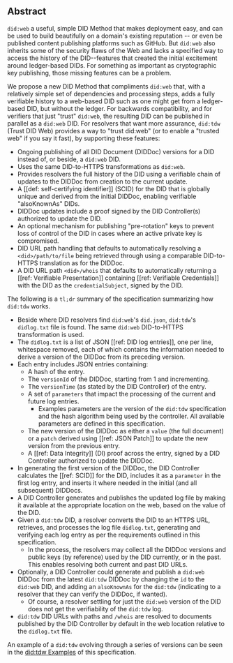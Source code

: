 ## Abstract

`did:web` a useful, simple DID Method that makes deployment easy, and can be
used to build beautifully on a domain's existing reputation -- or even be
published content publishing platforms such as GitHub. But `did:web` also
inherits some of the security flaws of the Web and lacks a specified way to access the
history of the DID--features that created the initial excitement around
ledger-based DIDs. For something as important as cryptographic key publishing,
those missing features can be a problem.

We propose a new DID Method that compliments `did:web` that, with a relatively
simple set of dependencies and processing steps, adds a fully verifiable history
to a web-based DID such as one might get from a ledger-based DID, but without
the ledger. For backwards compatibility, and for verifiers that just "trust"
`did:web`, the resulting DID can be published in parallel as a `did:web` DID. For
resolvers that want more assurance, `did:tdw` (Trust DID Web) provides a way to
"trust did:web" (or to enable a "trusted web" if you say it fast), by supporting
these features:

- Ongoing publishing of all DID Document (DIDDoc) versions for a DID instead of, or beside, a `did:web` DID.
- Uses the same DID-to-HTTPS transformations as `did:web`.
- Provides resolvers the full history of the DID using a verifiable chain of
  updates to the DIDDoc from creation to the current update.
- A [[def: self-certifying identifier]] (SCID) for the DID that is globally unique and
  derived from the initial DIDDoc, enabling verifiable "alsoKnownAs" DIDs.
- DIDDoc updates include a proof signed by the DID Controller(s) authorized
  to update the DID.
- An optional mechanism for publishing "pre-rotation" keys to prevent loss of
  control of the DID in cases where an active private key is compromised.
- DID URL path handling that defaults to automatically resolving a
  `<did>/path/to/file` being retrieved through using a comparable DID-to-HTTPS
  translation as for the DIDDoc.
- A DID URL path `<did>/whois` that defaults to automatically returning a [[ref:
  Verifiable Presentation]] containing [[ref: Verifiable Credentials]] with the
  DID as the `credentialSubject`, signed by the DID.

The following is a `tl;dr` summary of the specification summarizing how `did:tdw` works.

- Beside where DID resolvers find `did:web`'s `did.json`, `did:tdw`'s `didlog.txt`
  file is found. The same `did:web` DID-to-HTTPS transformation is used.
- The `didlog.txt` is a list of JSON [[ref: DID log entries]], one per line,
  whitespace removed, each of which contains the information needed to derive a
  version of the DIDDoc from its preceding version.
- Each entry includes JSON entries containing:
  - A hash of the entry.
  - The `versionId` of the DIDDoc, starting from 1 and incrementing.
  - The `versionTime` (as stated by the DID Controller) of the entry.
  - A set of `parameters` that impact the processing of the current and
    future log entries.
    - Examples parameters are the version of the `did:tdw` specification
      and the hash algorithm being used by the controller. All available parameters are
      defined in this specification.
  - The new version of the DIDDoc as either a `value` (the full document) or a
    `patch` derived using [[ref: JSON Patch]] to update the new version from the
    previous entry.
  - A [[ref: Data Integrity]] (DI) proof across the entry, signed by a DID
    Controller authorized to update the DIDDoc.
- In generating the first version of the DIDDoc, the DID Controller calculates
  the [[ref: SCID]] for the DID, includes it as a `parameter` in the first log entry, and
  inserts it where needed in the initial (and all subsequent) DIDDocs.
- A DID Controller generates and publishes the updated log file by making it available at the appropriate
  location on the web, based on the value of the DID.
- Given a `did:tdw` DID, a resolver converts the DID to an HTTPS URL, retrieves, and processes the
  log file `didlog.txt`, generating and verifying each log entry as per the requirements outlined
  in this specification.
  - In the process, the resolvers may collect all the DIDDoc versions and public
    keys (by reference) used by the DID currently, or in the past. This enables resolving both current and past DID URLs.
- Optionally, a DID Controller could generate and publish a `did:web` DIDDoc from
  the latest `did:tdw` DIDDoc by changing the `id` to the `did:web` DID, and
  adding an `alsoKnownAs` for the `did:tdw` (indicating to a resolver that they
  can verify the DIDDoc, if wanted).
  - Of course, a resolver settling for just the `did:web` version of the DID
    does not get the verifiability of the `did:tdw` log.
- `did:tdw` DID URLs with paths and `/whois` are resolved to documents published by the
  DID Controller by default in the web location relative to the `didlog.txt` file.

An example of a `did:tdw` evolving through a series of versions can be seen in
the [did:tdw Examples](#didtdw-example) of this specification.
